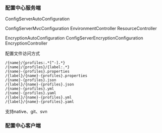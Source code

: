 ### 配置中心服务端

ConfigServerAutoConfiguration

ConfigServerMvcConfiguration
	EnvironmentController
	ResourceController

EncryptionAutoConfiguration
ConfigServerEncryptionConfiguration
	EncryptionController

配置文件访问方式

```
/{name}/{profiles:.*[^-].*}
/{name}/{profiles}/{label:.*}
/{name}-{profiles}.properties
/{label}/{name}-{profiles}.properties
/{name}-{profiles}.json
/{label}/{name}-{profiles}.json
/{name}-{profiles}.yml
/{name}-{profiles}.yaml
/{label}/{name}-{profiles}.yml
/{label}/{name}-{profiles}.yaml
```

支持native、git、svn



### 配置中心客户端

